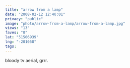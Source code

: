 ```yaml
---
title: "arrow from a lamp"
date: "2008-02-12 12:40:01"
privacy: "public"
image: "photo/arrow-from-a-lamp/arrow-from-a-lamp.jpg"
views: "13"
faves: "0"
lat: "51506939"
lng: "-201058"
tags:
---
```

bloody tv aerial, grrr.
